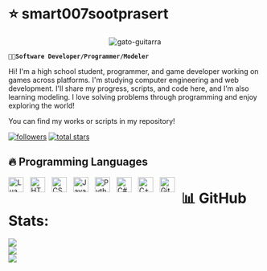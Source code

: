 # ⭐️ smart007sootprasert
<div align="center">
    <img src="https://github.com/user-attachments/assets/ce364498-ba21-44d8-9b9e-78e1e9938db6" alt="gato-guitarra">
</div>



**`⛓️‍💥Software Developer/Programmer/Modeler`**

Hi! I'm a high school student, programmer, and game developer working on games across platforms. I'm studying computer engineering and web development. I'll share my progress, scripts, and code here, and I’m also learning modeling. I love solving problems through programming and enjoy exploring the world!


You can find my works or scripts in my repository!

<p align="left">
    <a href="https://github.com/smart007sootprasert?tab=followers"><img alt="followers" title="Follow me on Github" src="https://custom-icon-badges.demolab.com/github/followers/smart007sootprasert?color=236ad3&labelColor=1155ba&style=for-the-badge&logo=person-add&label=Follow&logoColor=white"/></a>
    <a href="https://github.com/smart007sootprasert?tab=repositories&sort=stargazers"><img alt="total stars" title="Total stars on GitHub" src="https://custom-icon-badges.demolab.com/github/stars/smart007sootprasert?color=55960c&style=for-the-badge&labelColor=488207&logo=star"/></a>
  </p>

## 🔥 Programming Languages
<img align="left" alt="Lua" width="30px" style="padding-right:10px;" src="https://cdn.jsdelivr.net/gh/devicons/devicon/icons/lua/lua-original.svg" />
<img align="left" alt="HTML5" width="30px" style="padding-right:10px;" src="https://cdn.jsdelivr.net/gh/devicons/devicon/icons/html5/html5-plain.svg" />
<img align="left" alt="CSS3" width="30px" style="padding-right:10px;" src="https://cdn.jsdelivr.net/gh/devicons/devicon/icons/css3/css3-original.svg" />
<img align="left" alt="JavaScript" width="30px" style="padding-right:10px;" src="https://cdn.jsdelivr.net/gh/devicons/devicon/icons/javascript/javascript-plain.svg" />
<img align="left" alt="Python" width="30px" style="padding-right:10px;" src="https://cdn.jsdelivr.net/gh/devicons/devicon/icons/python/python-plain.svg" />
<img align="left" alt="C#" width="30px" style="padding-right:10px;" src="https://cdn.jsdelivr.net/gh/devicons/devicon/icons/csharp/csharp-original.svg" />
<img align="left" alt="C++" width="30px" style="padding-right:10px;" src="https://cdn.jsdelivr.net/gh/devicons/devicon/icons/cplusplus/cplusplus-line.svg" />
<img align="left" alt="GitHub" width="30px" style="padding-right:10px;" src="https://cdn.jsdelivr.net/gh/devicons/devicon/icons/github/github-original.svg" />

# :bar_chart: GitHub Stats:
![](https://github-readme-stats.vercel.app/api?username=smart007sootprasert&theme=dark&hide_border=false&include_all_commits=true&count_private=true)<br/>
![](https://github-readme-streak-stats.herokuapp.com/?user=smart007sootprasert&theme=dark&hide_border=false)<br/>
![](https://github-readme-stats.vercel.app/api/top-langs/?username=smart007sootprasert&theme=dark&hide_border=false&include_all_commits=true&count_private=true&layout=compact)
